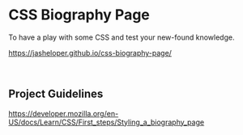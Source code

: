 # CSS Biography Page

To have a play with some CSS and test your new-found knowledge.

https://jasheloper.github.io/css-biography-page/

<br>

## Project Guidelines

https://developer.mozilla.org/en-US/docs/Learn/CSS/First_steps/Styling_a_biography_page
